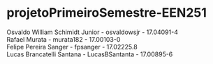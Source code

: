 # projetoPrimeiroSemestre-EEN251


Osvaldo William Schimidt Junior - osvaldowsjr - 17.04091-4 \
Rafael Murata - murata182 - 17.00103-0 \
Felipe Pereira Sanger - fpsanger - 17.02225.8 \
Lucas Brancatelli Santana - LucasBSantanta - 17.00895-6 
